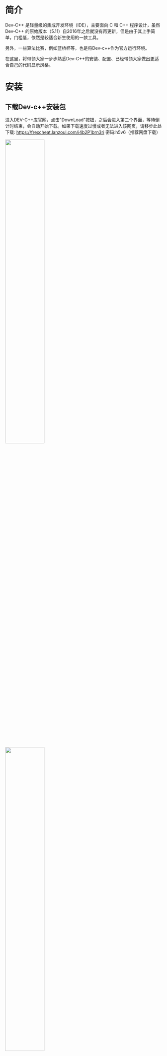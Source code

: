 # 简介

Dev-C++ 是轻量级的集成开发环境（IDE），主要面向 C 和 C++ 程序设计，虽然Dev-C++ 的原始版本（5.11）自2016年之后就没有再更新，但是由于其上手简单，门槛低，依然是较适合新生使用的一款工具。

另外，一些算法比赛，例如蓝桥杯等，也是将Dev-c++作为官方运行环境。

在这里，将带领大家一步步熟悉Dev-C++的安装、配置、已经带领大家做出更适合自己的代码显示风格。

# 安装

## 下载Dev-c++安装包

进入DEV-C++库官网，点击"DownLoad"按钮，之后会进入第二个界面，等待倒计时结束，会自动开始下载。如果下载速度过慢或者无法进入该网页，请移步此处下载: https://frexcheat.lanzoul.com/i4b2P1brn3ri  密码:h5v6（推荐网盘下载）

<div class="responsive-images">
  <img src="/images/Environment/dev_c++/安装2.png" style="width: 50%"/>
  <img src="/images/Environment/dev_c++/cs1.png" style="width: 50%"/>
</div>

## 安装

**双击打开安装包，等待加载完毕**

![1716729906593](/images/Environment/dev_c++/安装1.png)

**这里直接先选择English，安装完成时，可以换成中文。然后我们一路下一步**

![1716730038840](/images/Environment/dev_c++/安装2.png)

![1716730078737](/images/Environment/dev_c++/安装3.png)

**到了这一步，我们需要将我们的下载路径更改（推荐非系统盘），并且最好记着我们的下载路径**

![1716730262663](/images/Environment/dev_c++/安装4.png)

**安装完成，选择简体中文，然后下一步**

![1716730262663](/images/Environment/dev_c++/安装5.png)

**软件默认为亮色模式，如果喜欢黑色模式，可以将颜色选为** `GSS Hacker`

![1716730262663](/images/Environment/dev_c++/安装6.png)

## 初步使用

### 新建文件

打开左上角文件 --> 新建 --> 项目 ，或者直接使用快捷键ctrl + n。新建完成后会在代码区上方新增`未命名`的窗口，即为我们创建的文件。

### 保存文件

打开左上角文件 --> 另存为 --> 选择保存位置、文件名称、文件类型 --> 保存，或者使用快捷键ctrl + s。

### 运行

三个按钮分别为编译、运行、编译且运行，我们在运行程序时，需要先对其进行编译，编译无误后，才能运行。

![1716730262663](/images/Environment/dev_c++/使用3.png)

# 调试

在运行程序时，我们不免遇见一个Bug，这时，我们便可以通过调试来解决Bug。

**提醒**，同学们可以先在此开启调试功能，而在后续的学习中会逐渐了解其使用方法，因此，这里的使用只做大致介绍

## 打开调试功能

1. 打开左上方工具 --> 编译器选项 --> 代码生成/优化 --> 连接器 --> 生成调试信息 --> 选择yes。
2. 左上方工具 --> 环境选项 --> 勾选如图选项![1716730262663](/images/Environment/dev_c++/编译1.png)
3. 勾选如图![1716730262663](/images/Environment/dev_c++/调试2.png)

## 如何使用

1. 在需要停止的地方打上断点 ：在对应代码行的左侧点击行号位置![1716730262663](/images/Environment/dev_c++/调试3.png)
2. 点击`编译且运行`按钮右侧紫色对号图标，便能在下方看到调试台![1716730262663](/images/Environment/dev_c++/调试4.png)
3. 进行调试
   我们主要使用的有 下一步（运行该行代码并将标识框下移一行）、跳过（运行剩余全部代码）、单步进入（如果该行代码中含有函数等则进入函数，否则运行该行代码并将标识框下移一行）。
   同时，当我们点击代码中的变量时，在左侧会同步显示该变量值供我们参考。

# 美化界面

**鉴于同学们可能觉得现在的界面不好看，同时感觉其他编译器环境配置麻烦，因此在这里介绍一下该如何美化我们界面，供同学们参考。**
